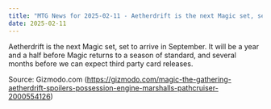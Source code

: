 ```yaml
---
title: "MTG News for 2025-02-11 - Aetherdrift is the next Magic set, set to arrive i..."
date: 2025-02-11
---
```


Aetherdrift is the next Magic set, set to arrive in September. It will be a year and a half before Magic returns to a season of standard, and several months before we can expect third party card releases.

Source: Gizmodo.com (https://gizmodo.com/magic-the-gathering-aetherdrift-spoilers-possession-engine-marshalls-pathcruiser-2000554126)
